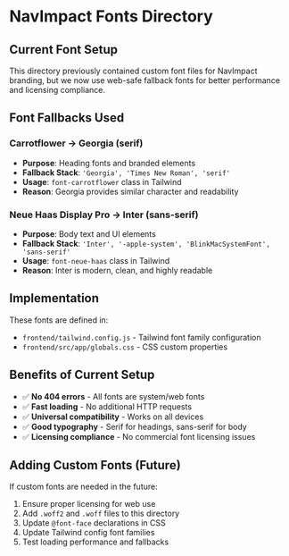 # NavImpact Fonts Directory

## Current Font Setup

This directory previously contained custom font files for NavImpact branding, but we now use web-safe fallback fonts for better performance and licensing compliance.

## Font Fallbacks Used

### Carrotflower → Georgia (serif)
- **Purpose**: Heading fonts and branded elements
- **Fallback Stack**: `'Georgia', 'Times New Roman', 'serif'`
- **Usage**: `font-carrotflower` class in Tailwind
- **Reason**: Georgia provides similar character and readability

### Neue Haas Display Pro → Inter (sans-serif)  
- **Purpose**: Body text and UI elements
- **Fallback Stack**: `'Inter', '-apple-system', 'BlinkMacSystemFont', 'sans-serif'`
- **Usage**: `font-neue-haas` class in Tailwind
- **Reason**: Inter is modern, clean, and highly readable

## Implementation

These fonts are defined in:
- `frontend/tailwind.config.js` - Tailwind font family configuration
- `frontend/src/app/globals.css` - CSS custom properties

## Benefits of Current Setup

- ✅ **No 404 errors** - All fonts are system/web fonts
- ✅ **Fast loading** - No additional HTTP requests
- ✅ **Universal compatibility** - Works on all devices
- ✅ **Good typography** - Serif for headings, sans-serif for body
- ✅ **Licensing compliance** - No commercial font licensing issues

## Adding Custom Fonts (Future)

If custom fonts are needed in the future:
1. Ensure proper licensing for web use
2. Add `.woff2` and `.woff` files to this directory
3. Update `@font-face` declarations in CSS
4. Update Tailwind config font families
5. Test loading performance and fallbacks 